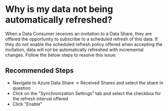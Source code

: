 <properties
	pageTitle="Why is my data not being automatically refreshed?"
	description="Why is my data not being automatically refreshed?"
	service="Microsoft.DataShare"
	resource="accounts"
	ms.author="joanpo"
	authors="joannapea"
	displayOrder="2"
	selfHelpType="resource"
	supportTopicIds=""
	resourceTags=""
	productPesIds=""
	cloudEnvironments="public"
	articleId="6d9713ad-1ea2-4476-8a02-44b96e755334"
/>

# Why is my data not being automatically refreshed?

When a Data Consumer receives an invitation to a Data Share, they are offered the opportunity to subscribe to a scheduled refresh of this data. If they do not enable the scheduled refresh policy offered when accepting the invitation, data will not be automatically refreshed with incremental changes. Follow the below steps to resolve this issue:

## **Recommended Steps**

* Navigate to Azure Data Share -> Received Shares and select the share in question
* Click on the "Synchronization Settings" tab and select the checkbox for the refresh interval offered
* Click "Enable"
